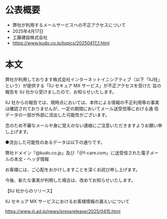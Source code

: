 # 公表概要
- 弊社が利用するメールサービスへの不正アクセスについて
- 2025年4月17日
- 工藤建設株式会社
- https://www.kudo.co.jp/topics/20250417_1.html

# 本文
弊社が利用しております株式会社インターネットイニシアティブ（以下「IIJ社」という）が提供する「IIJ セキュア MX サービス」が不正アクセスを受けた 旨の報告を IIJ 社から受けましたので、お知らせいたします。

IIJ 社からの報告では、現時点においては、本件による情報の不正利用等の事実は確認されておりませんが、一定の期間においてメール送受信等における通 信データの一部が外部に流出した可能性がございます。

念のため不審なメールや身に覚えのない連絡にご注意いただきますようお願い申し上げます。
 

●流出した可能性のあるデータは以下の通りです。

弊社ドメイン「@kudo.co.jp」及び「＠f-care.com」に送受信された電子メールの本文・ヘッダ情報

お客様には、ご心配をおかけしますことを深くお詫び申し上げます。

今後、新たな事実が判明した場合は、改めてお知らせいたします。

【IIJ 社からのリリース】

IIJ セキュア MX サービスにおけるお客様情報の漏えいについて

https://www.iij.ad.jp/news/pressrelease/2025/0415.html
